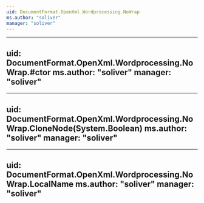 ```yaml
---
uid: DocumentFormat.OpenXml.Wordprocessing.NoWrap
ms.author: "soliver"
manager: "soliver"
---
```


---
uid: DocumentFormat.OpenXml.Wordprocessing.NoWrap.#ctor
ms.author: "soliver"
manager: "soliver"
---

---
uid: DocumentFormat.OpenXml.Wordprocessing.NoWrap.CloneNode(System.Boolean)
ms.author: "soliver"
manager: "soliver"
---

---
uid: DocumentFormat.OpenXml.Wordprocessing.NoWrap.LocalName
ms.author: "soliver"
manager: "soliver"
---
